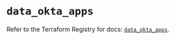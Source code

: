 # `data_okta_apps`

Refer to the Terraform Registry for docs: [`data_okta_apps`](https://registry.terraform.io/providers/okta/okta/4.20.0/docs/data-sources/apps).
